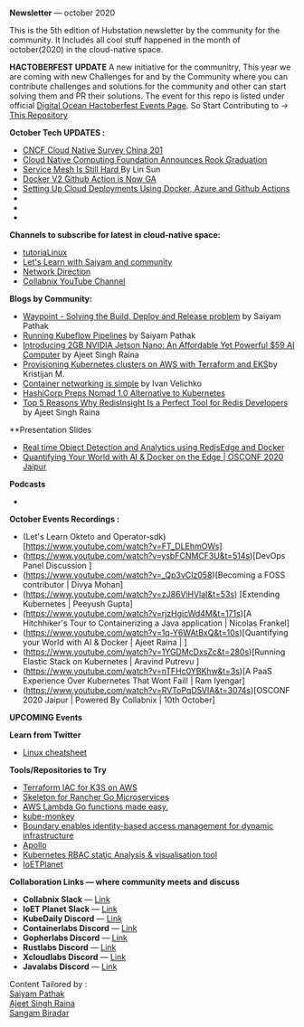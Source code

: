 

![]()

**Newsletter** — october 2020

This is the 5th edition of Hubstation newsletter by the community for the community.
It Includes all cool stuff happened in the month of october(2020) in the cloud-native space.

**HACTOBERFEST UPDATE**
A new initiative for the communitry, This year we are coming with new Challenges for and by the Community where you can contribute challenges and solutions for the community and other can start solving them and PR their solutions. The event for this repo is listed under official [Digital Ocean Hactoberfest Events Page](https://organize.mlh.io/participants/events/4454-hactoberfest-challenges-for-all). So Start Contributing to ->
[This Repository](https://github.com/Hubstation/challenges)

**October Tech UPDATES :**
* [CNCF Cloud Native Survey China 201](https://www.cncf.io/blog/2020/10/13/cncf-cloud-native-survey-china-2019/)
* [Cloud Native Computing Foundation Announces Rook Graduation ](https://www.cncf.io/announcements/2020/10/07/cloud-native-computing-foundation-announces-rook-graduation/)
* [ Service Mesh Is Still Hard ](https://www.cncf.io/blog/2020/10/26/service-mesh-is-still-hard/) By Lin Sun
* [Docker V2 Github Action is Now GA](https://www.docker.com/blog/docker-v2-github-action-is-now-ga/)
* [Setting Up Cloud Deployments Using Docker, Azure and Github Actions](https://www.docker.com/blog/setting-up-cloud-deployments-using-docker-azure-and-github-actions/)
* 
*
*




**Channels to subscribe for latest in cloud-native space:**
* [tutoriaLinux](https://www.youtube.com/channel/UCvA_wgsX6eFAOXI8Rbg_WiQ/videos)
* [Let's Learn with Saiyam and community](https://youtube.com/saiyam911)
* [ Network Direction](https://www.youtube.com/channel/UCtuXekfqj-paqsxtqVNCC2A)
* [Collabnix YouTube Channel](https://www.youtube.com/c/Collabnix)


**Blogs by Community:**
* [Waypoint - Solving the Build, Deploy and Release problem](https://www.civo.com/learn/waypoint-solving-the-build-deploy-and-release-problem) by Saiyam Pathak 
* [Running Kubeflow Pipelines](https://www.civo.com/learn/running-kubeflow-pipelines) by Saiyam Pathak
* [Introducing 2GB NVIDIA Jetson Nano: An Affordable Yet Powerful $59 AI Computer](https://collabnix.com/2gb-nvidia-jetson-nano-59-ai-computer/) by Ajeet Singh Raina
* [Provisioning Kubernetes clusters on AWS with Terraform and EKS](https://learnk8s.io/terraform-eks)by Kristijan M.
* [Container networking is simple](https://iximiuz.com/en/posts/container-networking-is-simple/) by Ivan Velichko
* [ HashiCorp Preps Nomad 1.0 Alternative to Kubernetes](https://containerjournal.com/topics/container-management/hashicorp-preps-nomad-1-0-alternative-to-kubernetes/)
* [Top 5 Reasons Why RedisInsight Is a Perfect Tool for Redis Developers](https://redislabs.com/blog/top-5-reasons-why-redisinsight-is-a-perfect-tool-for-redis-developers/) by Ajeet Singh Raina


**Presentation Slides

* [Real time Object Detection and Analytics using RedisEdge and Docker](https://www.slideshare.net/ajeetraina/real-time-object-detection-and-analytics-using-redisedge-and-docker)
* [Quantifying Your World with AI & Docker on the Edge | OSCONF 2020 Jaipur](https://www.slideshare.net/ajeetraina/quantifying-your-world-with-ai-docker-on-the-edge-osconf-2020-jaipur)

**Podcasts**

* 

**October Events Recordings :**
* (Let's Learn Okteto and Operator-sdk)[https://www.youtube.com/watch?v=FT_DLEhmOWs]
* (https://www.youtube.com/watch?v=ysbFCNMCF3U&t=514s)[DevOps Panel Discussion ]
* (https://www.youtube.com/watch?v=_Qp3vCIz058)[Becoming a FOSS contributor | Divya Mohan]
* (https://www.youtube.com/watch?v=zJ86ViHVlaI&t=53s) [Extending Kubernetes | Peeyush Gupta]
* (https://www.youtube.com/watch?v=rjzHgicWd4M&t=171s)[A Hitchhiker's Tour to Containerizing a Java application | Nicolas Frankel]
* (https://www.youtube.com/watch?v=1q-Y6WAtBxQ&t=10s)[Quantifying your World with AI & Docker | Ajeet Raina | ]
* (https://www.youtube.com/watch?v=1YGDMcDxsZc&t=280s)[Running Elastic Stack on Kubernetes | Aravind Putrevu ]
* (https://www.youtube.com/watch?v=nTFHc0YBKhw&t=3s)[A PaaS Experience Over Kubernetes That Wont Fail! | Ram Iyengar]
* (https://www.youtube.com/watch?v=RVToPqD5VIA&t=3074s)[OSCONF 2020 Jaipur | Powered By Collabnix | 10th October]




**UPCOMING Events**


**Learn from Twitter**
* [Linux cheatsheet ](https://twitter.com/BiradarSangam/status/1320290002568318976)



**Tools/Repositories to Try**
* [Terraform IAC for K3S on AWS ](https://github.com/rancherfederal/k3s-tf)
* [Skeleton for Rancher Go Microservices](https://github.com/rancher/go-skel)
* [AWS Lambda Go functions made easy.](https://github.com/rakyll/golambda)
* [kube-monkey](https://github.com/asobti/kube-monkey)
* [Boundary enables identity-based access management for dynamic infrastructure](https://github.com/hashicorp/boundary)
* [Apollo](https://github.com/logzio/apollo)
* [Kubernetes RBAC static Analysis & visualisation tool](https://github.com/appvia/krane)
* [IoETPlanet](https://github.com/collabnix/ioetplanet)


**Collaboration Links — where community meets and discuss**
* **Collabnix Slack** —
[Link](https://launchpass.com/collabnix)
* **IoET Planet Slack** —
[Link](https://launchpass.com/ioetplanet)
* **KubeDaily Discord** — [Link](https://discord.gg/rEvr7vq)
* **Containerlabs Discord** — [Link](https://discord.gg/rEvr7vq)
* **Gopherlabs Discord** — [Link](https://discord.gg/S3GtFvT)
* **Rustlabs Discord** — [Link](https://discord.gg/aU3yAmF)
* **Xcloudlabs Discord** — [Link](https://discord.gg/QEcu7yK)
* **Javalabs Discord** — [Link](https://discord.gg/UJjFhAE)



Content Tailored by :<br> [Saiyam Pathak](https://twitter.com/SaiyamPathak)<br>
[Ajeet Singh Raina](https://twitter.com/ajeetsraina)<br> [Sangam
Biradar](https://linktr.ee/sangambiradar)
